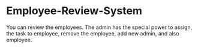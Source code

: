 # Employee-Review-System
You can review the employees. The admin has the special power to assign, the task to employee, remove the employee, add new admin, and also employee.
